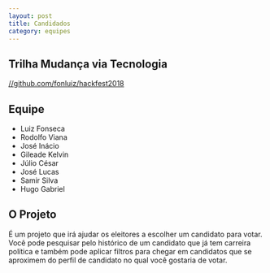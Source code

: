 ```yaml
---
layout: post
title: Candidados
category: equipes
---
```


## Trilha Mudança via Tecnologia

[//github.com/fonluiz/hackfest2018](https://github.com/fonluiz/hackfest2018)

## Equipe

*	Luiz Fonseca
*	Rodolfo Viana
*	José Inácio
*	Gileade Kelvin
*	Júlio César
*	José Lucas
*	Samir Silva
*	Hugo Gabriel

## O Projeto

É um projeto que irá ajudar os eleitores a escolher um candidato para votar. Você pode pesquisar pelo histórico de um candidato que já tem carreira política e também pode aplicar filtros para chegar em candidatos que se aproximem do perfil de candidato no qual você gostaria de votar.
